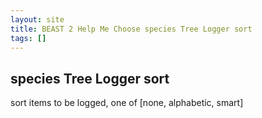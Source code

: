 ```yaml
---
layout: site
title: BEAST 2 Help Me Choose species Tree Logger sort
tags: []
---
```


## species Tree Logger sort

sort items to be logged, one of [none, alphabetic, smart]
